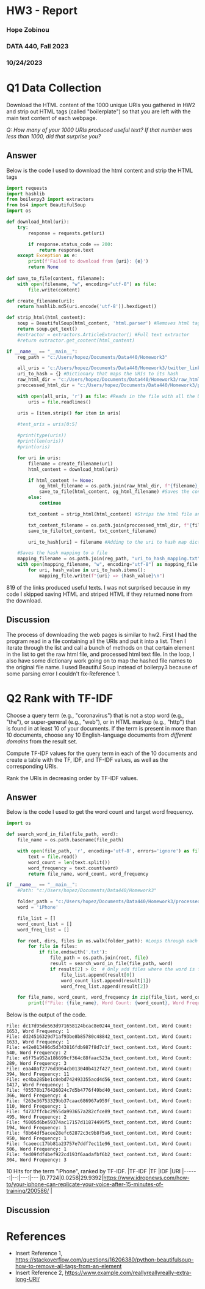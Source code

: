 # HW3 - Report
### Hope Zobinou  
### DATA 440, Fall 2023
### 10/24/2023

# Q1  Data Collection 
Download the HTML content of the 1000 unique URIs you gathered in HW2 and strip out HTML tags (called "boilerplate") so that you are left with the main text content of each webpage.

*Q: How many of your 1000 URIs produced useful text? If that number was less than 1000, did that surprise you?* 


## Answer
Below is the code I used to download the html content and strip the HTML tags

```python
import requests
import hashlib
from boilerpy3 import extractors
from bs4 import BeautifulSoup
import os

def download_html(uri):
    try:
        response = requests.get(uri)

        if response.status_code == 200:
            return response.text
    except Exception as e:
        print(f'Failed to download from {uri}: {e}')
        return None
    
def save_to_file(content, filename):
    with open(filename, "w", encoding="utf-8") as file:
        file.write(content)

def create_filename(uri):
    return hashlib.md5(uri.encode('utf-8')).hexdigest()

def strip_html(html_content):
    soup = BeautifulSoup(html_content, 'html.parser') #Removes html tags
    return soup.get_text()
    #extractor = extractors.ArticleExtractor() #Full text extractor
    #return extractor.get_content(html_content)

if __name__ == "__main__":
    reg_path = "c:/Users/hopez/Documents/Data440/Homework3"

    all_uris = 'c:/Users/hopez/Documents/Data440/Homework3/twitter_links.txt'
    uri_to_hash = {} #Dictionary that maps the URIs to its hash
    raw_html_dir = "c:/Users/hopez/Documents/Data440/Homework3/raw_html"
    proccessed_html_dir = "c:/Users/hopez/Documents/Data440/Homework3/processed_html"

    with open(all_uris, 'r') as file: #Reads in the file with all the URIs
        uris = file.readlines()

    uris = [item.strip() for item in uris]
    
    #test_uris = uris[0:5]

    #print(type(uris))
    #print(len(uris))
    #print(uris)

    for uri in uris:
        filename = create_filename(uri)
        html_content = download_html(uri)

        if html_content != None:
            og_html_filename = os.path.join(raw_html_dir, f"{filename}_original.html") #Adds the hashed file name to the directory for the raw html data
            save_to_file(html_content, og_html_filename) #Saves the content to the raw html folder
        else:
            continue

        txt_content = strip_html(html_content) #Strips the html file and gathers just text

        txt_content_filename = os.path.join(proccessed_html_dir, f"{filename}_text_content.txt")
        save_to_file(txt_content, txt_content_filename)

        uri_to_hash[uri] = filename #Adding to the uri to hash map dictionary

    #Saves the hash mapping to a file
    mapping_filename = os.path.join(reg_path, "uri_to_hash_mapping.txt")
    with open(mapping_filename, "w", encoding="utf-8") as mapping_file:
        for uri, hash_value in uri_to_hash.items():
            mapping_file.write(f"{uri} => {hash_value}\n")

```
819 of the links produced useful texts. I was not surprised because in my code I skipped saving HTML and striped HTML if they returned none from the download. 

## Discussion
The process of downloading the web pages is similar to hw2. First I had the program read in a file containing all the URIs and put it into a list. Then I iterate through the list and call a bunch of methods on that certain element in the list to get the raw html file, and processed html text file. In the loop, I also have some dictionary work going on to map the hashed file names to the original file name. I used Beautiful Soup instead of boilerpy3 because of some parsing error I couldn't fix-Reference 1.

# Q2 Rank with TF-IDF
Choose a query term (e.g., "coronavirus") that is not a stop word (e.g., "the"), or super-general (e.g., "web"), or in HTML markup (e.g., "http") that is found in at least 10 of your documents.  If the term is present in more than 10 documents, choose any 10 English-language documents from *different domains* from the result set.

Compute TF-IDF values for the query term in each of the 10 documents and create a table with the TF, IDF, and TF-IDF values, as well as the corresponding URIs.

Rank the URIs in decreasing order by TF-IDF values.

## Answer
Below is the code I used to get the word count and target word frequency.

```python
import os

def search_word_in_file(file_path, word):
    file_name = os.path.basename(file_path)

    with open(file_path, 'r', encoding='utf-8', errors='ignore') as file:
        text = file.read()
        word_count = len(text.split())
        word_frequency = text.count(word)
        return file_name, word_count, word_frequency

if __name__ == "__main__":
    #Path: "c:/Users/hopez/Documents/Data440/Homework3"

    folder_path = "c:/Users/hopez/Documents/Data440/Homework3/processed_html"
    word = 'iPhone'

    file_list = []
    word_count_list = []
    word_freq_list = []

    for root, dirs, files in os.walk(folder_path): #Loops through each file in the folder
        for file in files:
            if file.endswith('.txt'):
                file_path = os.path.join(root, file)
                result = search_word_in_file(file_path, word)
                if result[2] > 0:  # Only add files where the word is found
                    file_list.append(result[0])
                    word_count_list.append(result[1])
                    word_freq_list.append(result[2])

    for file_name, word_count, word_frequency in zip(file_list, word_count_list, word_freq_list):
        print(f"File: {file_name}, Word Count: {word_count}, Word Frequency: {word_frequency}")
```

Below is the output of the code.

```console
File: dc17d95de563d971658124bcac8e0244_text_content.txt, Word Count: 1653, Word Frequency: 1
File: dd24516329d71af93be8b85780c48842_text_content.txt, Word Count: 1633, Word Frequency: 1
File: e42e013496d5d343816fdb987f8d7c1f_text_content.txt, Word Count: 540, Word Frequency: 2 
File: e6f75a952a186699cf364c88faac523a_text_content.txt, Word Count: 289, Word Frequency: 3 
File: eaa40af2776d3064cb013040b412f427_text_content.txt, Word Count: 394, Word Frequency: 11
File: ec4ba285be1c8ebd742493355acd4d56_text_content.txt, Word Count: 1417, Word Frequency: 1
File: f05578b176426024c7d5b4776f49bd40_text_content.txt, Word Count: 366, Word Frequency: 4 
File: f263e36753329bb37caac686967a959f_text_content.txt, Word Count: 110, Word Frequency: 1 
File: f4737ffcbc2955da993657a282cfce89_text_content.txt, Word Count: 495, Word Frequency: 2 
File: f6005d6be59374ac17157d11874499f5_text_content.txt, Word Count: 194, Word Frequency: 1 
File: f8b64df5acee28efc62872c3c9b8f5a6_text_content.txt, Word Count: 950, Word Frequency: 1 
File: fcaeecc17bb81a23757e7ddf7ec11e96_text_content.txt, Word Count: 506, Word Frequency: 1 
File: fed09fdf4bef922cd193f6aadafbf6b2_text_content.txt, Word Count: 304, Word Frequency: 3
```

10 Hits for the term "iPhone", ranked by TF-IDF.
|TF-IDF |TF |IDF  |URI
|------:|--:|---:|---
|0.7724|0.0258|29.9392|https://www.idropnews.com/how-to/your-iphone-can-replicate-your-voice-after-15-minutes-of-training/200586/
|


## Discussion


# References

* Insert Reference 1, <https://stackoverflow.com/questions/16206380/python-beautifulsoup-how-to-remove-all-tags-from-an-element>
* Insert Reference 2, <https://www.example.com/reallyreallyreally-extra-long-URI/>
